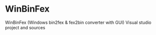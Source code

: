 # WinBinFex
WinBinFex (Windows bin2fex &amp; fex2bin converter with GUI) Visual studio project and sources
